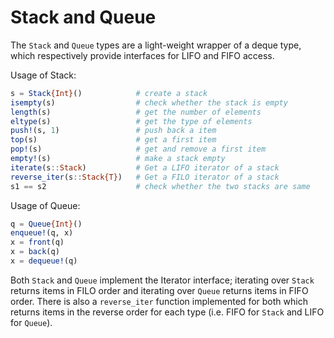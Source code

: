 # Stack and Queue

The `Stack` and `Queue` types are a light-weight wrapper of a deque
type, which respectively provide interfaces for LIFO and FIFO access.

Usage of Stack:

```julia
s = Stack{Int}()            # create a stack
isempty(s)                  # check whether the stack is empty
length(s)                   # get the number of elements
eltype(s)                   # get the type of elements
push!(s, 1)                 # push back a item
top(s)                      # get a first item
pop!(s)                     # get and remove a first item
empty!(s)                   # make a stack empty
iterate(s::Stack)           # Get a LIFO iterator of a stack
reverse_iter(s::Stack{T})   # Get a FILO iterator of a stack
s1 == s2                    # check whether the two stacks are same
```

Usage of Queue:

```julia
q = Queue{Int}()
enqueue!(q, x)
x = front(q)
x = back(q)
x = dequeue!(q)
```

Both `Stack` and `Queue` implement the Iterator interface; iterating
over `Stack` returns items in FILO order and iterating over `Queue`
returns items in FIFO order. There is also a `reverse_iter` function
implemented for both which returns items in the reverse order for each
type (i.e. FIFO for `Stack` and LIFO for `Queue`).
